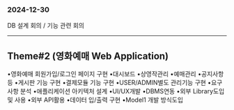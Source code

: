 
### 2024-12-30
DB 설계 회의 / 기능 관련 회의



           

---

## Theme#2 (영화예매 Web Application)

•영화예매 회원가입/로그인 페이지 구현
•대시보드
•상영작관리
•예매관리
•공지사항등
•게시판 기능 구현
•결제모듈 기능 구현
•USER/ADMIN별도 관리기능 구현
•요구사항 분석
•애플리케이션 아키텍처 설계
•UI/UX개발
•DBMS연동
•외부 Library도입 및 사용
•외부 API활용
•데이터 입/출력 구현
•Model1 개발 방식도입